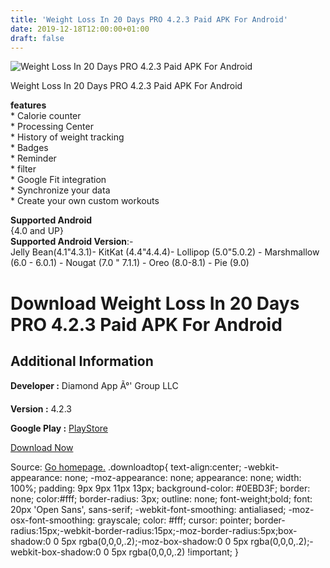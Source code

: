 ```yaml
---
title: 'Weight Loss In 20 Days PRO 4.2.3 Paid APK For Android'
date: 2019-12-18T12:00:00+01:00
draft: false
---
```


![Weight Loss In 20 Days PRO 4.2.3 Paid APK For Android](https://i0.wp.com/apkhome.net/wp-content/uploads/2019/11/Weight-Loss-In-20-Days-PRO-4.2.3-Paid.png "Weight Loss In 20 Days PRO 4.2.3 Paid APK For Android")

  

Weight Loss In 20 Days PRO 4.2.3 Paid APK For Android

**features**  
\* Calorie counter  
\* Processing Center  
\* History of weight tracking  
\* Badges  
\* Reminder  
\* filter  
\* Google Fit integration  
\* Synchronize your data  
\* Create your own custom workouts

**Supported Android**  
{4.0 and UP}  
**Supported Android Version**:-  
Jelly Bean(4.1"4.3.1)- KitKat (4.4"4.4.4)- Lollipop (5.0"5.0.2) - Marshmallow (6.0 - 6.0.1) - Nougat (7.0 " 7.1.1) - Oreo (8.0-8.1) - Pie (9.0)

Download Weight Loss In 20 Days PRO 4.2.3 Paid APK For Android
==============================================================

Additional Information
----------------------

**Developer :** Diamond App Ã°' Group LLC

**Version :** 4.2.3

**Google Play :** [PlayStore](https://play.google.com/store/apps/details?id=com.lose.weight.fast&hl=en)

  

[Download Now](https://store4app.co/post/weight-loss-in-20-days-pro-4-2-3-paid-apk-for-android_1574508733)

  
Source: [Go homepage.](https://store4app.co/post/weight-loss-in-20-days-pro-4-2-3-paid-apk-for-android_1574508733) .downloadtop{ text-align:center; -webkit-appearance: none; -moz-appearance: none; appearance: none; width: 100%; padding: 9px 9px 11px 13px; background-color: #0EBD3F; border: none; color:#fff; border-radius: 3px; outline: none; font-weight;bold; font: 20px 'Open Sans', sans-serif; -webkit-font-smoothing: antialiased; -moz-osx-font-smoothing: grayscale; color: #fff; cursor: pointer; border-radius:15px;-webkit-border-radius:15px;-moz-border-radius:5px;box-shadow:0 0 5px rgba(0,0,0,.2);-moz-box-shadow:0 0 5px rgba(0,0,0,.2);-webkit-box-shadow:0 0 5px rgba(0,0,0,.2) !important; }